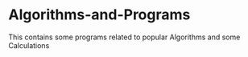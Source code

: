 # Algorithms-and-Programs
This contains some programs related to popular Algorithms and some Calculations
